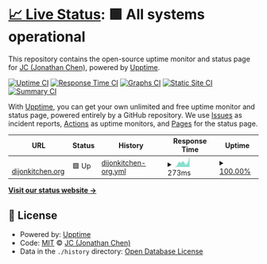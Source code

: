 # [📈 Live Status](https://dijonkitchen.org): <!--live status--> **🟩 All systems operational**

This repository contains the open-source uptime monitor and status page for [JC (Jonathan Chen)](https://www.dijonkitchen.org/), powered by [Upptime](https://github.com/upptime/upptime).

[![Uptime CI](https://github.com/dijonkitchen/statup/workflows/Uptime%20CI/badge.svg)](https://github.com/dijonkitchen/statup/actions?query=workflow%3A%22Uptime+CI%22)
[![Response Time CI](https://github.com/dijonkitchen/statup/workflows/Response%20Time%20CI/badge.svg)](https://github.com/dijonkitchen/statup/actions?query=workflow%3A%22Response+Time+CI%22)
[![Graphs CI](https://github.com/dijonkitchen/statup/workflows/Graphs%20CI/badge.svg)](https://github.com/dijonkitchen/statup/actions?query=workflow%3A%22Graphs+CI%22)
[![Static Site CI](https://github.com/dijonkitchen/statup/workflows/Static%20Site%20CI/badge.svg)](https://github.com/dijonkitchen/statup/actions?query=workflow%3A%22Static+Site+CI%22)
[![Summary CI](https://github.com/dijonkitchen/statup/workflows/Summary%20CI/badge.svg)](https://github.com/dijonkitchen/statup/actions?query=workflow%3A%22Summary+CI%22)

With [Upptime](https://upptime.js.org), you can get your own unlimited and free uptime monitor and status page, powered entirely by a GitHub repository. We use [Issues](https://github.com/dijonkitchen/statup/issues) as incident reports, [Actions](https://github.com/dijonkitchen/statup/actions) as uptime monitors, and [Pages](https://dijonkitchen.org) for the status page.

<!--start: status pages-->
<!-- This summary is generated by Upptime (https://github.com/upptime/upptime) -->
<!-- Do not edit this manually, your changes will be overwritten -->
<!-- prettier-ignore -->
| URL | Status | History | Response Time | Uptime |
| --- | ------ | ------- | ------------- | ------ |
| <img alt="" src="https://icons.duckduckgo.com/ip3/www.dijonkitchen.org.ico" height="13"> [dijonkitchen.org](https://www.dijonkitchen.org/) | 🟩 Up | [dijonkitchen-org.yml](https://github.com/dijonkitchen/statup/commits/HEAD/history/dijonkitchen-org.yml) | <details><summary><img alt="Response time graph" src="./graphs/dijonkitchen-org/response-time-week.png" height="20"> 273ms</summary><br><a href="https://dijonkitchen.github.io/statup/history/dijonkitchen-org"><img alt="Response time 323" src="https://img.shields.io/endpoint?url=https%3A%2F%2Fraw.githubusercontent.com%2Fdijonkitchen%2Fstatup%2FHEAD%2Fapi%2Fdijonkitchen-org%2Fresponse-time.json"></a><br><a href="https://dijonkitchen.github.io/statup/history/dijonkitchen-org"><img alt="24-hour response time 600" src="https://img.shields.io/endpoint?url=https%3A%2F%2Fraw.githubusercontent.com%2Fdijonkitchen%2Fstatup%2FHEAD%2Fapi%2Fdijonkitchen-org%2Fresponse-time-day.json"></a><br><a href="https://dijonkitchen.github.io/statup/history/dijonkitchen-org"><img alt="7-day response time 273" src="https://img.shields.io/endpoint?url=https%3A%2F%2Fraw.githubusercontent.com%2Fdijonkitchen%2Fstatup%2FHEAD%2Fapi%2Fdijonkitchen-org%2Fresponse-time-week.json"></a><br><a href="https://dijonkitchen.github.io/statup/history/dijonkitchen-org"><img alt="30-day response time 366" src="https://img.shields.io/endpoint?url=https%3A%2F%2Fraw.githubusercontent.com%2Fdijonkitchen%2Fstatup%2FHEAD%2Fapi%2Fdijonkitchen-org%2Fresponse-time-month.json"></a><br><a href="https://dijonkitchen.github.io/statup/history/dijonkitchen-org"><img alt="1-year response time 324" src="https://img.shields.io/endpoint?url=https%3A%2F%2Fraw.githubusercontent.com%2Fdijonkitchen%2Fstatup%2FHEAD%2Fapi%2Fdijonkitchen-org%2Fresponse-time-year.json"></a></details> | <details><summary><a href="https://dijonkitchen.github.io/statup/history/dijonkitchen-org">100.00%</a></summary><a href="https://dijonkitchen.github.io/statup/history/dijonkitchen-org"><img alt="All-time uptime 99.33%" src="https://img.shields.io/endpoint?url=https%3A%2F%2Fraw.githubusercontent.com%2Fdijonkitchen%2Fstatup%2FHEAD%2Fapi%2Fdijonkitchen-org%2Fuptime.json"></a><br><a href="https://dijonkitchen.github.io/statup/history/dijonkitchen-org"><img alt="24-hour uptime 100.00%" src="https://img.shields.io/endpoint?url=https%3A%2F%2Fraw.githubusercontent.com%2Fdijonkitchen%2Fstatup%2FHEAD%2Fapi%2Fdijonkitchen-org%2Fuptime-day.json"></a><br><a href="https://dijonkitchen.github.io/statup/history/dijonkitchen-org"><img alt="7-day uptime 100.00%" src="https://img.shields.io/endpoint?url=https%3A%2F%2Fraw.githubusercontent.com%2Fdijonkitchen%2Fstatup%2FHEAD%2Fapi%2Fdijonkitchen-org%2Fuptime-week.json"></a><br><a href="https://dijonkitchen.github.io/statup/history/dijonkitchen-org"><img alt="30-day uptime 100.00%" src="https://img.shields.io/endpoint?url=https%3A%2F%2Fraw.githubusercontent.com%2Fdijonkitchen%2Fstatup%2FHEAD%2Fapi%2Fdijonkitchen-org%2Fuptime-month.json"></a><br><a href="https://dijonkitchen.github.io/statup/history/dijonkitchen-org"><img alt="1-year uptime 100.00%" src="https://img.shields.io/endpoint?url=https%3A%2F%2Fraw.githubusercontent.com%2Fdijonkitchen%2Fstatup%2FHEAD%2Fapi%2Fdijonkitchen-org%2Fuptime-year.json"></a></details>

<!--end: status pages-->

[**Visit our status website →**](https://dijonkitchen.org)

## 📄 License

- Powered by: [Upptime](https://github.com/upptime/upptime)
- Code: [MIT](./LICENSE) © [JC (Jonathan Chen)](https://www.dijonkitchen.org/)
- Data in the `./history` directory: [Open Database License](https://opendatacommons.org/licenses/odbl/1-0/)
